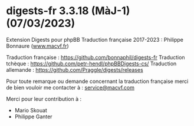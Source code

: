 # digests-fr 3.3.18 (MàJ-1) (07/03/2023)

Extension Digests pour phpBB
Traduction française 2017-2023 : Philippe Bonnaure (www.macvf.fr)

Traduction française : https://github.com/bonnaphil/digests-fr
Traduction tchèque : https://github.com/petr-hendl/phpBBDigests-cs/
Traduction allemande : https://github.com/Praggle/digests/releases

Pour toute remarque ou demande concernant la traduction française merci de bien
vouloir me contacter à : service@macvf.com
 
 Merci pour leur contribution à :
 - Mario Skouat
 - Philippe Ganter
